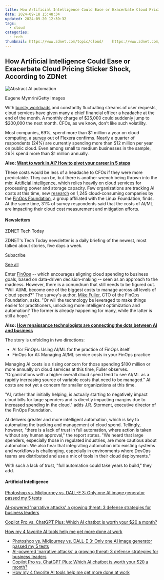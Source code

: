 ```yaml
---
title: How Artificial Intelligence Could Ease or Exacerbate Cloud Pricing Sticker Shock, According to ZDNet
date: 2024-09-18 15:48:34
updated: 2024-09-20 12:39:32
tags:
  - cloud
categories:
  - tech
thumbnail: https://www.zdnet.com/topic/cloud/    https://www.zdnet.com/a/img/resize/1431252ad8093f1e88ca019d0bed6864fa6b64d7/2024/02/23/d4f1ed40-9153-40f3-a9bd-ab3ebd164186/gettyimages-1659862626.jpg?width=170&height=96&fit=crop&auto=webp
---
```


## How Artificial Intelligence Could Ease or Exacerbate Cloud Pricing Sticker Shock, According to ZDNet

![Abstract AI automation](https://www.zdnet.com/a/img/resize/2a89dc1a9d5f8347062d52c39d6c36bfa99aaa36/2024/02/23/d4f1ed40-9153-40f3-a9bd-ab3ebd164186/gettyimages-1659862626.jpg?auto=webp&width=1280)

Eugene Mymrin/Getty Images

With [bursty workloads](https://www.zdnet.com/article/why-it-growth-is-only-leading-to-more-burnout-and-what-should-be-done-about-it/) and constantly fluctuating streams of user requests, cloud services have given many a chief financial officer a headache at the end of the month. A monthly charge of $25,000 could suddenly jump to $200,000 the next month. CFOs, as we know, don't like such volatility. 

Most companies, 69%, spend more than $1 million a year on cloud computing, a [survey](https://info.flexera.com/CM-REPORT-State-of-the-Cloud) out of Flexera confirms. Nearly a quarter of respondents (24%) are currently spending more than $12 million per year on public cloud. Even among small to medium businesses in the sample, 26% spend more than $1 million annually. 

**Also: [Want to work in AI? How to pivot your career in 5 steps](https://www.zdnet.com/article/want-to-work-in-ai-how-to-pivot-your-career-in-5-steps/)**

These costs would be less of a headache to CFOs if they were more predictable. They can be, but there is another wrench being thrown into the mix: [Artificial intelligence](https://www.zdnet.com/article/what-is-ai-heres-everything-you-need-to-know-about-artificial-intelligence/), which relies heavily on cloud services for processing power and storage capacity. Few organizations are tracking AI costs at this time, new [research](https://www.finops.org/insights/key-priorities-shift-in-2024/) on 1,245 cloud-consuming companies by the [FinOps Foundation,](https://www.finops.org/) a group affiliated with the Linux Foundation, finds. At the same time, 31% of survey respondents said that the costs of AI/ML are impacting their cloud cost measurement and mitigation efforts.

#### Newsletters

ZDNET Tech Today

ZDNET's Tech Today newsletter is a daily briefing of the newest, most talked about stories, five days a week.

 Subscribe

[See all](https://www.zdnet.com/newsletters/)

Enter [FinOps](https://www.finops.org/introduction/what-is-finops/) \-- which encourages aligning cloud spending to business goals, based on data-driven decision-making -- seen as an approach to the madness. However, there is a conundrum that still needs to be figured out. "Will AI/ML become one of the biggest costs to manage across all levels of cloud spend?" The survey's author, [Mike Fuller,](https://www.linkedin.com/in/mikefuller/?originalSubdomain=au) CTO of the FinOps Foundation, asks. "Or will the technology be leveraged to make things easier for practitioners, unlocking more intelligent optimization and automation? The former is already happening for many, while the latter is still a hope." 

**Also: [How renaissance technologists are connecting the dots between AI and business](https://www.zdnet.com/article/how-renaissance-technologists-are-connecting-the-dots-between-ai-and-business/)**

The story is unfolding in two directions:

* AI for FinOps: Using AI/ML for the practice of FinOps itself
* FinOps for AI: Managing AI/ML service costs in your FinOps practice

Managing AI costs is a rising concern for those spending $100 million or more annually on cloud services at this time, Fuller observes. "Organizations with a higher overall cloud spend tend to see AI/ML as a rapidly increasing source of variable costs that need to be managed." AI costs are not yet a concern for smaller organizations at this time. 

"AI, rather than initially helping, is actually starting to negatively impact cloud bills for large spenders and is directly impacting margins due to increased spending in the cloud," adds J.R. Storment, executive director of the FinOps Foundation.

AI delivers greater and more intelligent automation, which is key to automating the tracking and management of cloud spend. Tellingly, however, "there is a lack of trust in full automation, where action is taken without any human approval," the report states. "We heard that large spenders, especially those in regulated industries, are more cautious about automation. We also hear that integrating automation into existing systems and workflows is challenging, especially in environments where DevOps teams are distributed and use a mix of tools in their cloud deployments."

With such a lack of trust, "full automation could take years to build," they add. 

#### Artificial Intelligence

[Photoshop vs. Midjourney vs. DALL-E 3: Only one AI image generator passed my 5 tests](https://www.zdnet.com/article/is-photoshops-new-text-to-image-as-good-as-midjourney-and-dall-e-we-test-it-and-see/ "Photoshop vs. Midjourney vs. DALL-E 3: Only one AI image generator passed my 5 tests")

[AI-powered 'narrative attacks' a growing threat: 3 defense strategies for business leaders](https://www.zdnet.com/article/ai-powered-narrative-attacks-a-growing-threat-3-defense-strategies-for-business-leaders/ "AI-powered 'narrative attacks' a growing threat: 3 defense strategies for business leaders")

[Copilot Pro vs. ChatGPT Plus: Which AI chatbot is worth your $20 a month?](https://www.zdnet.com/article/copilot-pro-vs-chatgpt-plus-which-is-ai-chatbot-is-worth-your-20-a-month/ "Copilot Pro vs. ChatGPT Plus: Which AI chatbot is worth your $20 a month?")

[How my 4 favorite AI tools help me get more done at work](https://www.zdnet.com/article/how-my-4-favorite-ai-tools-help-me-get-more-done-at-work/ "How my 4 favorite AI tools help me get more done at work")

* [Photoshop vs. Midjourney vs. DALL-E 3: Only one AI image generator passed my 5 tests](https://www.zdnet.com/article/is-photoshops-new-text-to-image-as-good-as-midjourney-and-dall-e-we-test-it-and-see/ "Photoshop vs. Midjourney vs. DALL-E 3: Only one AI image generator passed my 5 tests")
* [AI-powered 'narrative attacks' a growing threat: 3 defense strategies for business leaders](https://www.zdnet.com/article/ai-powered-narrative-attacks-a-growing-threat-3-defense-strategies-for-business-leaders/ "AI-powered 'narrative attacks' a growing threat: 3 defense strategies for business leaders")
* [Copilot Pro vs. ChatGPT Plus: Which AI chatbot is worth your $20 a month?](https://www.zdnet.com/article/copilot-pro-vs-chatgpt-plus-which-is-ai-chatbot-is-worth-your-20-a-month/ "Copilot Pro vs. ChatGPT Plus: Which AI chatbot is worth your $20 a month?")
* [How my 4 favorite AI tools help me get more done at work](https://www.zdnet.com/article/how-my-4-favorite-ai-tools-help-me-get-more-done-at-work/ "How my 4 favorite AI tools help me get more done at work")

<ins class="adsbygoogle"
     style="display:block"
     data-ad-format="autorelaxed"
     data-ad-client="ca-pub-7571918770474297"
     data-ad-slot="1223367746"></ins>



<ins class="adsbygoogle"
     style="display:block"
     data-ad-client="ca-pub-7571918770474297"
     data-ad-slot="8358498916"
     data-ad-format="auto"
     data-full-width-responsive="true"></ins>
